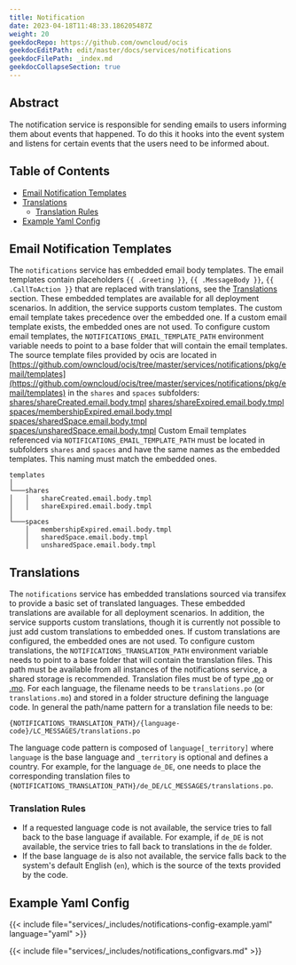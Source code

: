 ```yaml
---
title: Notification
date: 2023-04-18T11:48:33.186205487Z
weight: 20
geekdocRepo: https://github.com/owncloud/ocis
geekdocEditPath: edit/master/docs/services/notifications
geekdocFilePath: _index.md
geekdocCollapseSection: true
---
```


## Abstract

The notification service is responsible for sending emails to users informing them about events that happened. To do this it hooks into the event system and listens for certain events that the users need to be informed about.

## Table of Contents

* [Email Notification Templates](#email-notification-templates)
* [Translations](#translations)
  * [Translation Rules](#translation-rules)
* [Example Yaml Config](#example-yaml-config)

## Email Notification Templates

The `notifications` service has embedded email body templates.
The email templates contain placeholders `{{ .Greeting }}`, `{{ .MessageBody }}`, `{{ .CallToAction }}` that are
replaced with translations, see the [Translations](#translations) section.
These embedded templates are available for all deployment scenarios. In addition, the service supports custom
templates.
The custom email template takes precedence over the embedded one. If a custom email template exists, the embedded ones
are not used. To configure custom email templates,
the `NOTIFICATIONS_EMAIL_TEMPLATE_PATH` environment variable needs to point to a base folder that will contain the email
templates. The source template files provided by ocis are located
in [https://github.com/owncloud/ocis/tree/master/services/notifications/pkg/email/templates](https://github.com/owncloud/ocis/tree/master/services/notifications/pkg/email/templates) in the `shares`
and `spaces` subfolders:
[shares/shareCreated.email.body.tmpl](https://github.com/owncloud/ocis/blob/master/services/notifications/pkg/email/templates/shares/shareCreated.email.body.tmpl)
[shares/shareExpired.email.body.tmpl](https://github.com/owncloud/ocis/blob/master/services/notifications/pkg/email/templates/shares/shareExpired.email.body.tmpl)
[spaces/membershipExpired.email.body.tmpl](https://github.com/owncloud/ocis/blob/master/services/notifications/pkg/email/templates/spaces/membershipExpired.email.body.tmpl)
[spaces/sharedSpace.email.body.tmpl](https://github.com/owncloud/ocis/blob/master/services/notifications/pkg/email/templates/spaces/sharedSpace.email.body.tmpl)
[spaces/unsharedSpace.email.body.tmpl](https://github.com/owncloud/ocis/blob/master/services/notifications/pkg/email/templates/spaces/unsharedSpace.email.body.tmpl)
Custom Email templates referenced via `NOTIFICATIONS_EMAIL_TEMPLATE_PATH` must be located in subfolders `shares`
and `spaces` and have the same names as the embedded templates. This naming must match the embedded ones.
```text
templates
│
└───shares
│   │   shareCreated.email.body.tmpl
│   │   shareExpired.email.body.tmpl
│
└───spaces
    │   membershipExpired.email.body.tmpl
    │   sharedSpace.email.body.tmpl
    │   unsharedSpace.email.body.tmpl
```

## Translations

The `notifications` service has embedded translations sourced via transifex to provide a basic set of translated languages.
These embedded translations are available for all deployment scenarios. In addition, the service supports custom
translations, though it is currently not possible to just add custom translations to embedded ones. If custom
translations are configured, the embedded ones are not used. To configure custom translations,
the `NOTIFICATIONS_TRANSLATION_PATH` environment variable needs to point to a base folder that will contain the translation
files. This path must be available from all instances of the notifications service, a shared storage is recommended.
Translation files must be of type  [.po](https://www.gnu.org/software/gettext/manual/html_node/PO-Files.html#PO-Files)
or [.mo](https://www.gnu.org/software/gettext/manual/html_node/Binaries.html). For each language, the filename needs to
be `translations.po` (or `translations.mo`) and stored in a folder structure defining the language code. In general the path/name
pattern for a translation file needs to be:
```text
{NOTIFICATIONS_TRANSLATION_PATH}/{language-code}/LC_MESSAGES/translations.po
```
The language code pattern is composed of `language[_territory]` where  `language` is the base language and `_territory`
is optional and defines a country.
For example, for the language `de_DE`, one needs to place the corresponding translation files
to `{NOTIFICATIONS_TRANSLATION_PATH}/de_DE/LC_MESSAGES/translations.po`.

### Translation Rules

*   If a requested language code is not available, the service tries to fall back to the base language if available.
For example, if `de_DE` is not available, the service tries to fall back to translations in the `de` folder.
*   If the base language `de` is also not available, the service falls back to the system's default English (`en`),
which is the source of the texts provided by the code.

## Example Yaml Config

{{< include file="services/_includes/notifications-config-example.yaml"  language="yaml" >}}

{{< include file="services/_includes/notifications_configvars.md" >}}

